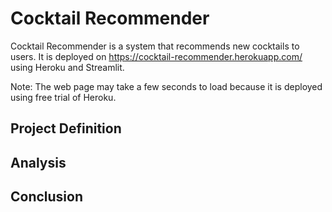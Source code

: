 # Cocktail Recommender

Cocktail Recommender is a system that recommends new cocktails to users. It is deployed on https://cocktail-recommender.herokuapp.com/ using Heroku and Streamlit.

Note: The web page may take a few seconds to load because it is deployed using free trial of Heroku.



## Project Definition









## Analysis







## Conclusion 
